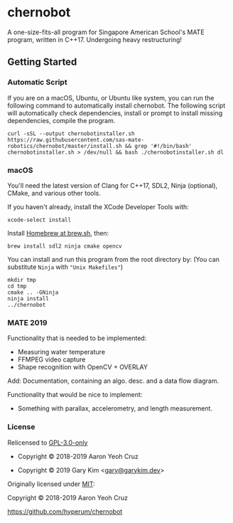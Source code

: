 # chernobot

A one-size-fits-all program for Singapore American School's MATE program, written in C++17. Undergoing heavy restructuring!

## Getting Started

### Automatic Script

If you are on a macOS, Ubuntu, or Ubuntu like system, you can run the following command to automatically install chernobot. The following script will automatically check dependencies, install or prompt to install missing dependencies, compile the program.

```
curl -sSL --output chernobotinstaller.sh https://raw.githubusercontent.com/sas-mate-robotics/chernobot/master/install.sh && grep '#!/bin/bash' chernobotinstaller.sh > /dev/null && bash ./chernobotinstaller.sh dl
```

### macOS

You'll need the latest version of Clang for C++17, SDL2, Ninja (optional), CMake, and various other tools.

If you haven't already, install the XCode Developer Tools with:

```
xcode-select install
```

Install [Homebrew at brew.sh](brew.sh), then:

```
brew install sdl2 ninja cmake opencv
```

You can install and run this program from the root directory by: (You can substitute `Ninja` with `"Unix Makefiles"`)

```
mkdir tmp
cd tmp
cmake .. -GNinja
ninja install
../chernobot
```

### MATE 2019

Functionality that is needed to be implemented:
- Measuring water temperature
- FFMPEG video capture
- Shape recognition with OpenCV + OVERLAY

Add: Documentation, containing an algo. desc. and a data flow diagram.

Functionality that would be nice to implement:
- Something with parallax, accelerometry, and length measurement.

### License

Relicensed to [GPL-3.0-only](/LICENSE)

* Copyright © 2018-2019 Aaron Yeoh Cruz

* Copyright © 2019 Gary Kim &lt;<gary@garykim.dev>&gt;

Originally licensed under [MIT](/OLDLICENSE): 

Copyright © 2018-2019 Aaron Yeoh Cruz

<https://github.com/hyperum/chernobot>